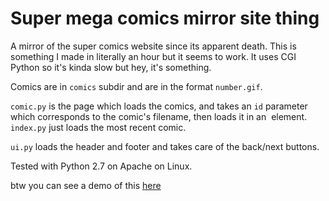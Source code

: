 # Super mega comics mirror site thing

A mirror of the super comics website since its apparent death. This is something I made in literally an hour but it seems to work. It uses CGI Python so it's kinda slow but hey, it's something.

Comics are in `comics` subdir and are in the format `number.gif`.

`comic.py` is the page which loads the comics, and takes an `id` parameter which corresponds to the comic's filename, then loads it in an <img> element. `index.py` just loads the most recent comic.

`ui.py` loads the header and footer and takes care of the back/next buttons.

Tested with Python 2.7 on Apache on Linux.

btw you can see a demo of this [here](http://supermega.nfshost.com/)